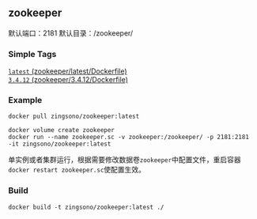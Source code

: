 ## zookeeper

默认端口：2181
默认目录：/zookeeper/

### Simple Tags

[`latest` (zookeeper/latest/Dockerfile)](https://github.com/zingsono/Docker/tree/master/zingsono/zookeeper/latest/Dockerfile)  
[`3.4.12` (zookeeper/3.4.12/Dockerfile)](https://github.com/zingsono/Docker/tree/master/zingsono/zookeeper/3.4.12/Dockerfile)     


### Example

```
docker pull zingsono/zookeeper:latest

docker volume create zookeeper 
docker run --name zookeeper.sc -v zookeeper:/zookeeper/ -p 2181:2181  -it zingsono/zookeeper:latest

```

单实例或者集群运行，根据需要修改数据卷`zookeeper`中配置文件，重启容器`docker restart zookeeper.sc`使配置生效。


### Build

```
docker build -t zingsono/zookeeper:latest ./
```